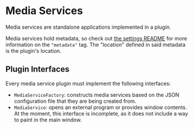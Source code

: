 Media Services
=============

Media services are standalone applications implemented in a plugin.

Media services hold metadata, so check out [the settings README][settings] for more information on the `"metadata"` tag. The "location" defined in said metadata is the plugin's location.

## Plugin Interfaces

Every media service plugin must implement the following interfaces:

 - `MediaServiceFactory`: constructs media services based on the JSON configuration file that they are being created from.
 - `MediaService`: opens an external program or provides window contents. At the moment, this interface is incomplete, as it does not include a way to paint in the main window.

[media files]: <../items/README.md>
[settings]: <../settings/README.md>